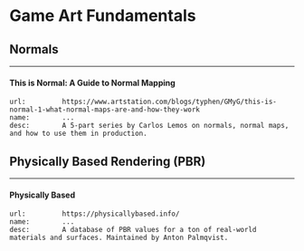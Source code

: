 # Game Art Fundamentals

## Normals
___

#### This is Normal: A Guide to Normal Mapping

```embed
url:         https://www.artstation.com/blogs/typhen/GMyG/this-is-normal-1-what-normal-maps-are-and-how-they-work
name:        ...
desc:        A 5-part series by Carlos Lemos on normals, normal maps, and how to use them in production.
```

## Physically Based Rendering (PBR)
___

#### Physically Based

```embed
url:         https://physicallybased.info/
name:        ...
desc:        A database of PBR values for a ton of real-world materials and surfaces. Maintained by Anton Palmqvist.
```
